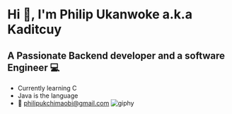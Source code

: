 # Hi 👋, I'm Philip Ukanwoke a.k.a Kaditcuy
## A Passionate Backend developer and a software Engineer 💻

* Currently learning C 
 * Java is the language
 * 📧 philipukchimaobi@gmail.com                      ![giphy](https://user-images.githubusercontent.com/100276450/179907264-29699c2d-e2b8-4ce5-9049-e8b48d4c47b5.gif)



